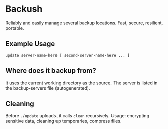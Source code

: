 # Backush #

Reliably and easily manage several backup locations. Fast, secure, resilient, portable.

## Example Usage ##

	update server-name-here [ second-server-name-here ... ]

## Where does it backup from? ##

It uses the current working directory as the source.
The server is listed in the backup-servers file (autogenerated).

## Cleaning ##

Before `./update` uploads, it calls `clean` recursively. Usage: encrypting sensitive data, cleaning up temporaries, compress files.
